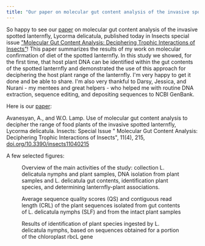 ```yaml
---
title: "Our paper on molecular gut content analysis of the invasive spotted lanternfly published in Insects!"
---
```


So happy to see our [paper](https://doi.org/10.3390/insects11040215) on molecular gut content analysis of the invasive spotted lanternfly, Lycorma delicatula, published today in Insects special issue ["Molecular Gut Content Analysis: Deciphering Trophic Interactions of Insects”](https://www.mdpi.com/journal/insects/special_issues/gut_trophic_interact)! <!--more--> 
This paper summarizes the results of my work on molecular confirmation of diet of the spotted lanternfly. In this study we showed, for the first time, that host plant DNA can be identified within the gut contents of the spotted lanternfly and demonstrated the use of this approach for deciphering the host plant range of the lanternfly. I'm very happy to get it done and be able to share. I'm also very thankful to Darsy, Jessica, and Nurani - my mentees and great helpers - who helped me with routine DNA extraction, sequence editing, and depositing sequences to NCBI GenBank.

Here is our <a href="{{ 'assets/content/publications/2020_SLF_gut_content.pdf' | relative_url }}">paper</a>:

Avanesyan, A., and W.O. Lamp. Use of molecular gut content analysis to decipher the range of food plants of the invasive spotted lanternfly, Lycorma delicatula. Insects: Special Issue " Molecular Gut Content Analysis: Deciphering Trophic Interactions of Insects", 11(4), 215, [doi.org/10.3390/insects11040215](https://doi.org/10.3390/insects11040215)  

A few selected figures:


  <div class="col-sm">
    <figure class="text-center">
    <img class="ic4f-mtrig ic4f-zoomin figure-img img-fluid ic4f-max-height-md"
    src="{{ '/assets/content/projects/novel_associations/fig2.jpg' | relative_url }}" alt="">
    <figcaption class="figure-caption">Overview of the main activities of the study: collection L. delicatula nymphs and plant samples, DNA isolation from plant samples and L. delicatula gut contents, identification plant species, and determining lanternfly-plant associations.
    </figcaption>
    </figure>
  </div>
  <div class="row">
  <div class="col-sm">
    <figure class="text-center">
    <img class="ic4f-mtrig ic4f-zoomin figure-img img-fluid ic4f-max-height-md"
    src="{{ '/assets/content/projects/novel_associations/fig3.jpg' | relative_url }}" alt="">
    <figcaption class="figure-caption">Average sequence quality scores (QS) and contiguous read length (CRL) of the plant sequences isolated from gut contents of L. delicatula nymphs (SLF) and from the intact plant samples
    </figcaption>
    </figure>
  </div>
  <div class="col-sm">
    <figure class="text-center">
    <img class="ic4f-mtrig ic4f-zoomin figure-img img-fluid ic4f-max-height-md"
    src="{{ '/assets/content/projects/novel_associations/fig4.jpg' | relative_url }}" alt="">
    <figcaption class="figure-caption">Results of identification of plant species ingested by L. delicatula nymphs, based on sequences obtained for a portion of the chloroplast rbcL gene
    </figcaption>
    </figure>
  </div>
  
  
</div>